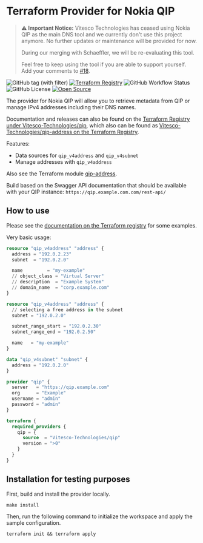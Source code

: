 # Terraform Provider for Nokia QIP

> **⚠️ Important Notice:** Vitesco Technologies has ceased using Nokia QIP as the main DNS tool and we currently don't use this project anymore. No further updates or maintenance will be provided for now.
>
> During our merging with Schaeffler, we will be re-evaluating this tool.
>
> Feel free to keep using the tool if you are able to support yourself. Add your comments to [#18](https://github.com/Vitesco-Technologies/terraform-provider-qip/issues/18).

![GitHub tag (with filter)](https://img.shields.io/github/v/release/Vitesco-Technologies/terraform-provider-qip)
[![Terraform Registry](https://img.shields.io/badge/Terraform_Registry-Vitesco--Technologies%2Fqip-blue)][terraform-registry]
![GitHub Workflow Status](https://img.shields.io/github/actions/workflow/status/Vitesco-Technologies/terraform-provider-qip/golang.yml)
![GitHub License](https://img.shields.io/github/license/Vitesco-Technologies/terraform-provider-qip)
[![Open Source](https://img.shields.io/badge/Vitesco_Technologies-open--source-yellow)](https://github.com/Vitesco-Technologies)

The provider for Nokia QIP will allow you to retrieve metadata from QIP or manage IPv4 addresses including their DNS names.

Documentation and releases can also be found on the [Terraform Registry under Vitesco-Technologies/qip][terraform-registry],
which also can be found as [Vitesco-Technologies/qip-address on the Terraform Registry](https://registry.terraform.io/modules/Vitesco-Technologies/qip-address/module/latest).

Features:

- Data sources for `qip_v4address` and `qip_v4subnet`
- Manage addresses with `qip_v4address`

Also see the Terraform module [qip-address](https://github.com/Vitesco-Technologies/terraform-module-qip-address).

Build based on the Swagger API documentation that should be available with your QIP instance: `https://qip.example.com.com/rest-api/`

## How to use

Please see the [documentation on the Terraform registry][terraform-registry] for some examples.

Very basic usage:

```terraform
resource "qip_v4address" "address" {
  address = "192.0.2.23"
  subnet  = "192.0.2.0"

  name         = "my-example"
  // object_class = "Virtual Server"
  // description  = "Example System"
  // domain_name  = "corp.example.com"
}

resource "qip_v4address" "address" {
  // selecting a free address in the subnet
  subnet = "192.0.2.0"

  subnet_range_start = "192.0.2.30"
  subnet_range_end = "192.0.2.50"

  name   = "my-example"
}

data "qip_v4subnet" "subnet" {
  address = "192.0.2.0"
}

provider "qip" {
  server   = "https://qip.example.com"
  org      = "Example"
  username = "admin"
  password = "admin"
}

terraform {
  required_providers {
    qip = {
      source  = "Vitesco-Technologies/qip"
      version = ">0"
    }
  }
}
```

## Installation for testing purposes

First, build and install the provider locally.

```shell
make install
```

Then, run the following command to initialize the workspace and apply the sample configuration.

```shell
terraform init && terraform apply
```

[terraform-registry]: https://registry.terraform.io/providers/Vitesco-Technologies/qip/latest
